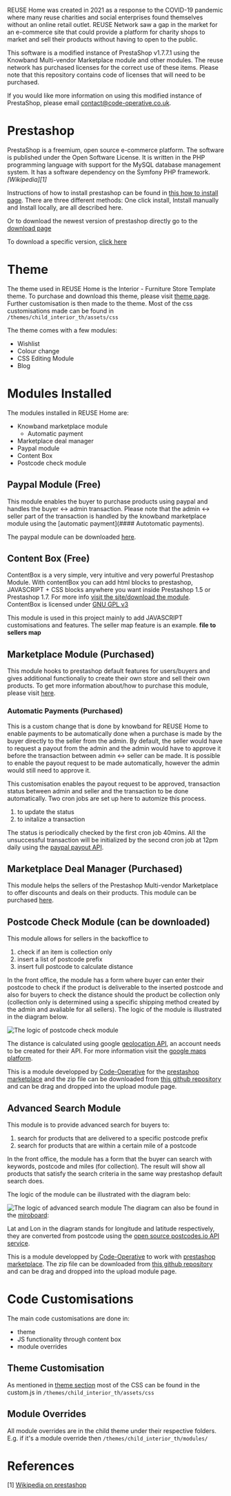 REUSE Home was created in 2021 as a response to the COVID-19 pandemic where many reuse charities and social enterprises found themselves without an online retail outlet. REUSE Network saw a gap in the market for an e-commerce site that could provide a platform for charity shops to market and sell their products without having to open to the public. 

This software is a modified instance of PrestaShop v1.7.7.1 using the Knowband Multi-vendor Marketplace module and other modules. The reuse network has purchased licenses for the correct use of these items. Please note that this repository contains code of licenses that will need to be purchased.

If you would like more information on using this modified instance of PrestaShop, please email contact@code-operative.co.uk.

# Prestashop 
PrestaShop is a freemium, open source e-commerce platform. The software is published under the Open Software License. It is written in the PHP programming language with support for the MySQL database management system. It has a software dependency on the Symfony PHP framework. <cite>[Wikipedia][1]</cite> 

Instructions of how to install prestashop can be found in [this how to install page](https://www.prestashop.com/en/blog/how-to-install-prestashop). There are three different methods: One click install, Intstall manually and Install locally, are all described here. 

Or to download the newest version of prestashop directly go to the [download page](https://www.prestashop.com/en/download)

To download a specific version, [click here](https://www.prestashop.com/en/versions)

# Theme
The theme used in REUSE Home is the Interior - Furniture Store Template theme. To purchase and download this theme, please visit [theme page](https://addons.prestashop.com/en/home-garden-themes/24311-interior-furniture-store.html). Further customisation is then made to the theme. Most of the css customisations made can be found in `/themes/child_interior_th/assets/css`

The theme comes with a few modules:
- Wishlist 
- Colour change
- CSS Editing Module
- Blog 

# Modules Installed
The modules installed in REUSE Home are: 
- Knowband marketplace module 
  - Automatic payment
- Marketplace deal manager
- Paypal module 
- Content Box
- Postcode check module 

## Paypal Module (Free)
This module enables the buyer to purchase products using paypal and handles the buyer <-> admin transaction. Please note that the admin <-> seller part of the transaction is handled by the knowband marketplace module using the [automatic payment](#### Autotomatic payments).

The paypal module can be downloaded [here](https://addons.prestashop.com/en/payment-card-wallet/1748-paypal-official.html). 

## Content Box (Free) 
ContentBox is a very simple, very intuitive and very powerful Prestashop Module. With contentBox you can add html blocks to prestashop, JAVASCRIPT + CSS blocks anywhere you want inside Prestashop 1.5 or Prestashop 1.7. For more info [visit the site/download the module](https://contentbox.org/). ContentBox is licensed under [GNU GPL v3](https://www.gnu.org/licenses/gpl-3.0.html)

This module is used in this project mainly to add JAVASCRIPT customisations and features. The seller map feature is an example. **file to sellers map**

## Marketplace Module (Purchased)
This module hooks to prestashop default features for users/buyers and gives additional functionaliy to create their own store and sell their own products. To get more information about/how to purchase this module, please visit [here](https://www.knowband.com/prestashop-marketplace).

### Automatic Payments (Purchased)
This is a custom change that is done by knowband for REUSE Home to enable payments to be automatically done when a purchase is made by the buyer directly to the seller from the admin. By default, the seller would have to request a payout from the admin and the admin would have to approve it before the transaction between admin <-> seller can be made. It is possible to enable the payout request to be made automatically, however the admin would still need to approve it. 

This customisation enables the payout request to be approved, transaction status between admin and seller and the transaction to be done automatically. Two cron jobs are set up here to automize this process.
1) to update the status 
2) to initalize a transaction

The status is periodically checked by the first cron job 40mins. All the unsuccessful transaction will be initialized by the second cron job at 12pm daily using the [paypal payout API](https://developer.paypal.com/docs/api/payments.payouts-batch/v1/).

## Marketplace Deal Manager (Purchased) 
This module helps the sellers of the Prestashop Multi-vendor Marketplace to offer discounts and deals on their products. This module can be purchased [here](https://www.knowband.com/index.php?route=product/product&product_id=197). 

## Postcode Check Module (can be downloaded)
This module allows for sellers in the backoffice to 
1) check if an item is collection only 
2) insert a list of postcode prefix 
3) insert full postcode to calculate distance  

In the front office, the module has a form where buyer can enter their postcode to check if the product is deliverable to the inserted postcode and also for buyers to check the distance should the product be collection only (collection only is determined using a specific shipping method created by the admin and avaliable for all sellers). The logic of the module is illustrated in the diagram below. 

![The logic of postcode check module](https://user-images.githubusercontent.com/39419492/117545554-30d98000-b01e-11eb-8c20-fd3a865ba8b0.png)

The distance is calculated using google [geolocation API](https://developers.google.com/maps/documentation/geolocation/overview), an account needs to be created for their API. For more information visit the [google maps platform](https://cloud.google.com/maps-platform).

This is a module developped by [Code-Operative](https://code-operative.co.uk/) for the [prestashop marketplace](###marketplace-module) and the zip file can be downloaded from [this github repository](https://github.com/Code-Operative/Reuse/blob/master/postcodecheck.zip) and can be drag and dropped into the upload module page. 

## Advanced Search Module 

This module is to provide advanced search for buyers to:
1) search for products that are delivered to a specific postcode prefix
2) search for products that are within a certain mile of a postcode

In the front office, the module has a form that the buyer can search with keywords, postcode and miles (for collection). The result will show all products that satisfy the search criteria in the same way prestashop default search does. 

The logic of the module can be illustrated with the diagram belo: 

![The logic of advanced search module](https://user-images.githubusercontent.com/39419492/130858924-ada0747a-2956-4dd8-9ae3-499cd9d272cd.png)
The diagram can also be found in the [miroboard](https://miro.com/app/board/o9J_l0_NArk=/): 

Lat and Lon in the diagram stands for longitude and latitude respectively, they are converted from postcode using the [open source postcodes.io API service](https://postcodes.io/). 

This is a module developped by [Code-Operative](https://code-operative.co.uk/) to work with [prestashop marketplace](###marketplace-module). The zip file can be downloaded from [this github repository]() and can be drag and dropped into the upload module page. 


# Code Customisations 
The main code customisations are done in: 
- theme 
- JS functionality through content box 
- module overrides 

## Theme Customisation 
As mentioned in [theme section](#theme) most of the CSS can be found in the custom.js in `/themes/child_interior_th/assets/css`

## Module Overrides
All module overrides are in the child theme under their respective folders. E.g. if it's a module override then `/themes/child_interior_th/modules/`

# References
[1] [Wikipedia on prestashop](https://en.wikipedia.org/wiki/PrestaShop)
